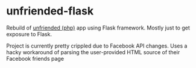 unfriended-flask
================

Rebuild of [unfriended (php)](https://github.com/mcardillo55/unfriended) app using Flask framework. Mostly just to get exposure to Flask.

Project is currently pretty crippled due to Facebook API changes. Uses a hacky workaround of parsing the user-provided HTML source of their Facebook friends page
